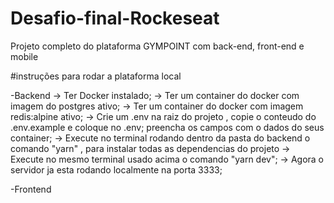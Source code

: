 # Desafio-final-Rockeseat
Projeto completo do plataforma GYMPOINT com back-end, front-end e mobile 

#instruções para rodar a plataforma local

 -Backend
  -> Ter Docker instalado;
  -> Ter um container do docker com imagem do postgres ativo;
  -> Ter um container do docker com imagem redis:alpine ativo;
  -> Crie um .env na raiz do projeto , copie o conteudo do .env.example e coloque no .env;
     preencha os campos com o dados do seus container;
  -> Execute no terminal rodando dentro da pasta do backend o comando "yarn" , para instalar todas as dependencias do projeto
  -> Execute no mesmo terminal usado acima o comando "yarn dev";
  -> Agora o servidor ja esta rodando localmente na porta 3333;
  
  -Frontend
